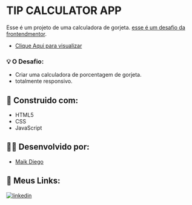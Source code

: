 # TIP CALCULATOR APP

Esse é um projeto de uma calculadora de gorjeta. [esse é um desafio da frontendmentor](https://www.frontendmentor.io/challenges/tip-calculator-app-ugJNGbJUX). 

- [Clique Aqui para visualizar](https://maikmano-tip-calculator-app.netlify.app/)

### 💡 O Desafio:

- Criar uma calculadora de porcentagem de gorjeta.
- totalmente responsivo.

## 🔨 Construido com:

- HTML5
- CSS
- JavaScript

## 👨‍💻 Desenvolvido por:

- [Maik Diego](https://www.github.com/octokatherine)

## 🔗 Meus Links:

[![linkedin](https://img.shields.io/badge/linkedin-0A66C2?style=for-the-badge&logo=linkedin&logoColor=white)](https://www.linkedin.com/in/maik-diego-27318b216/)


